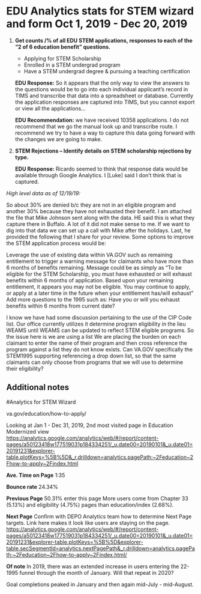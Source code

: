
# EDU Analytics stats for STEM wizard and form Oct 1, 2019 - Dec 20, 2019

 
 1. **Get counts /% of all EDU STEM applications, responses to each of the “2 of 6 education benefit” questions.**  
    * Applying for STEM Scholarship  
    * Enrolled in a STEM undergrad program  
    * Have a STEM undergrad degree & pursuing a teaching certification  

    **EDU Response:** So it appears that the only way to view the answers to the questions would be to go into each individual applicant’s record in TIMS and transcribe that data into a spreadsheet or database.  Currently the application responses are captured into TIMS, but you cannot export or view all the applications…

    **EDU Recommendation:** we have received 10358 applications.  I do not recommend that we go the manual look up and transcribe route.  I recommend we try to have a way to capture this data going forward with the changes we are going to make.  
 2. **STEM Rejections – Identify details on STEM scholarship rejections by type.**     

     **EDU Response:** Ricardo seemed to think that response data would be available through Google Analytics.  I [Luke] said I don’t think that is captured.
  
*High level data as of 12/19/19:*

So about 30% are denied b/c they are not in an eligible program and another 30% because they have not exhausted their benefit.
I am attached the file that Mike Johnson sent along with the data.  HE said this is what they capture there in Buffalo.  A lot of it did not make sense to me.  If we want to dig into that data we can set up a call with Mike after the holidays.
Last, he provided the following that I share for your review.
Some options to improve the STEM application process would be:
 
Leverage the use of existing data within VA.GOV such as remaining entitlement to trigger a warning message for claimants who have more than 6 months of benefits remaining.  Message could be as simply as “To be eligible for the STEM Scholarship, you must have exhausted or will exhaust benefits within 6 months of application.  Based upon your remaining entitlement, it appears you may not be eligible.  You may continue to apply, or apply at a later time in the future when your entitlement has/will exhaust”
Add more questions to the 1995 such as:
Have you or will you exhaust benefits within 6 months from current date?
 
I know we have had some discussion pertaining to the use of the CIP Code list.  Our office currently utilizes it determine program eligibility in the lieu WEAMS until WEAMS can be updated to reflect STEM eligible programs.  So the issue here is we are using a list We are placing the burden on each claimant to enter the name of their program and then cross reference the program against a list they do not know exists.  Can VA.GOV specifically the STEM1995 supporting referencing a drop down list, so that the same claimants can only choose from programs that we will use to determine their eligibility?


## Additional notes

#Analytics for STEM Wizard

va.gov/education/how-to-apply/

Looking at Jan 1 - Dec 31, 2019, 2nd most visited page in Education Modernized view 
https://analytics.google.com/analytics/web/#/report/content-pages/a50123418w177519031p184334251/_u.date00=20190101&_u.date01=20191231&explorer-table.plotKeys=%5B%5D&_r.drilldown=analytics.pagePath:~2Feducation~2Fhow-to-apply~2Findex.html

**Ave. Time on Page**
1:35

**Bounce rate**
24.34%

**Previous Page**
50.31% enter this page
More users come from Chapter 33 (5.13%) and eligibility (4.75%) pages than education/index (2.68%).

**Next Page**
Confirm with DEPO Analytics team how to determine Next Page targets.  Link here makes it look like users are staying on the page.  
https://analytics.google.com/analytics/web/#/report/content-pages/a50123418w177519031p184334251/_u.date00=20190101&_u.date01=20191231&explorer-table.plotKeys=%5B%5D&explorer-table.secSegmentId=analytics.nextPagePath&_r.drilldown=analytics.pagePath:~2Feducation~2Fhow-to-apply~2Findex.html/


**Of note**
In 2019, there was an extended increase in users entering the 22-1995 funnel through the month of January.  Will that repeat in 2020? 

Goal completions peaked in January and then again mid-July - mid-August.
